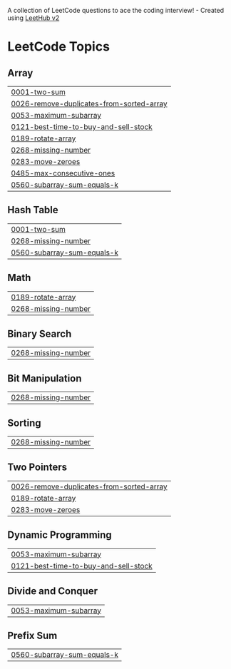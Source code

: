 A collection of LeetCode questions to ace the coding interview! - Created using [LeetHub v2](https://github.com/arunbhardwaj/LeetHub-2.0)
<!---LeetCode Topics Start-->
# LeetCode Topics
## Array
|  |
| ------- |
| [0001-two-sum](https://github.com/NirmalKumarReddy/LEETCODE_DSA/tree/master/0001-two-sum) |
| [0026-remove-duplicates-from-sorted-array](https://github.com/NirmalKumarReddy/LEETCODE_DSA/tree/master/0026-remove-duplicates-from-sorted-array) |
| [0053-maximum-subarray](https://github.com/NirmalKumarReddy/LEETCODE_DSA/tree/master/0053-maximum-subarray) |
| [0121-best-time-to-buy-and-sell-stock](https://github.com/NirmalKumarReddy/LEETCODE_DSA/tree/master/0121-best-time-to-buy-and-sell-stock) |
| [0189-rotate-array](https://github.com/NirmalKumarReddy/LEETCODE_DSA/tree/master/0189-rotate-array) |
| [0268-missing-number](https://github.com/NirmalKumarReddy/LEETCODE_DSA/tree/master/0268-missing-number) |
| [0283-move-zeroes](https://github.com/NirmalKumarReddy/LEETCODE_DSA/tree/master/0283-move-zeroes) |
| [0485-max-consecutive-ones](https://github.com/NirmalKumarReddy/LEETCODE_DSA/tree/master/0485-max-consecutive-ones) |
| [0560-subarray-sum-equals-k](https://github.com/NirmalKumarReddy/LEETCODE_DSA/tree/master/0560-subarray-sum-equals-k) |
## Hash Table
|  |
| ------- |
| [0001-two-sum](https://github.com/NirmalKumarReddy/LEETCODE_DSA/tree/master/0001-two-sum) |
| [0268-missing-number](https://github.com/NirmalKumarReddy/LEETCODE_DSA/tree/master/0268-missing-number) |
| [0560-subarray-sum-equals-k](https://github.com/NirmalKumarReddy/LEETCODE_DSA/tree/master/0560-subarray-sum-equals-k) |
## Math
|  |
| ------- |
| [0189-rotate-array](https://github.com/NirmalKumarReddy/LEETCODE_DSA/tree/master/0189-rotate-array) |
| [0268-missing-number](https://github.com/NirmalKumarReddy/LEETCODE_DSA/tree/master/0268-missing-number) |
## Binary Search
|  |
| ------- |
| [0268-missing-number](https://github.com/NirmalKumarReddy/LEETCODE_DSA/tree/master/0268-missing-number) |
## Bit Manipulation
|  |
| ------- |
| [0268-missing-number](https://github.com/NirmalKumarReddy/LEETCODE_DSA/tree/master/0268-missing-number) |
## Sorting
|  |
| ------- |
| [0268-missing-number](https://github.com/NirmalKumarReddy/LEETCODE_DSA/tree/master/0268-missing-number) |
## Two Pointers
|  |
| ------- |
| [0026-remove-duplicates-from-sorted-array](https://github.com/NirmalKumarReddy/LEETCODE_DSA/tree/master/0026-remove-duplicates-from-sorted-array) |
| [0189-rotate-array](https://github.com/NirmalKumarReddy/LEETCODE_DSA/tree/master/0189-rotate-array) |
| [0283-move-zeroes](https://github.com/NirmalKumarReddy/LEETCODE_DSA/tree/master/0283-move-zeroes) |
## Dynamic Programming
|  |
| ------- |
| [0053-maximum-subarray](https://github.com/NirmalKumarReddy/LEETCODE_DSA/tree/master/0053-maximum-subarray) |
| [0121-best-time-to-buy-and-sell-stock](https://github.com/NirmalKumarReddy/LEETCODE_DSA/tree/master/0121-best-time-to-buy-and-sell-stock) |
## Divide and Conquer
|  |
| ------- |
| [0053-maximum-subarray](https://github.com/NirmalKumarReddy/LEETCODE_DSA/tree/master/0053-maximum-subarray) |
## Prefix Sum
|  |
| ------- |
| [0560-subarray-sum-equals-k](https://github.com/NirmalKumarReddy/LEETCODE_DSA/tree/master/0560-subarray-sum-equals-k) |
<!---LeetCode Topics End-->